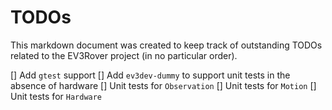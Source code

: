 # TODOs

This markdown document was created to keep track of outstanding TODOs related to the EV3Rover project (in no particular order).

[] Add `gtest` support
[] Add `ev3dev-dummy` to support unit tests in the absence of hardware
[] Unit tests for `Observation`
[] Unit tests for `Motion`
[] Unit tests for `Hardware`

